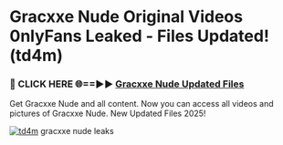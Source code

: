 # Gracxxe Nude Original Videos 0nlyFans Leaked - Files Updated! (td4m)

<h3>🔴 CLICK HERE 🌐==►► <a href="https://tinyurl.com/52m3yx9h" rel="nofollow">Gracxxe Nude Updated Files</a></h3>

Get Gracxxe Nude and all content. Now you can access all videos and pictures of Gracxxe Nude. New Updated Files 2025!

[![td4m](https://i.imgur.com/TnHtlc8.gif)](https://tinyurl.com/52m3yx9h)
gracxxe nude leaks
